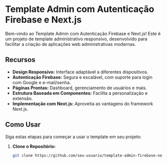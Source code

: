 # Template Admin com Autenticação Firebase e Next.js

Bem-vindo ao Template Admin com Autenticação Firebase e Next.js! Este é um projeto de template administrativo responsivo, desenvolvido para facilitar a criação de aplicações web administrativas modernas.

## Recursos

- **Design Responsivo:** Interface adaptável a diferentes dispositivos.
- **Autenticação Firebase:** Segura e escalável, com suporte para login com Google e e-mail/senha.
- **Páginas Prontas:** Dashboard, gerenciamento de usuários e mais.
- **Estrutura Baseada em Componentes:** Facilita a personalização e extensão.
- **Implementação com Next.js:** Aproveita as vantagens do framework Next.js.

## Como Usar

Siga estas etapas para começar a usar o template em seu projeto:

1. **Clone o Repositório:**
   ```bash
   git clone https://github.com/seu-usuario/template-admin-firebase-nextjs.git
